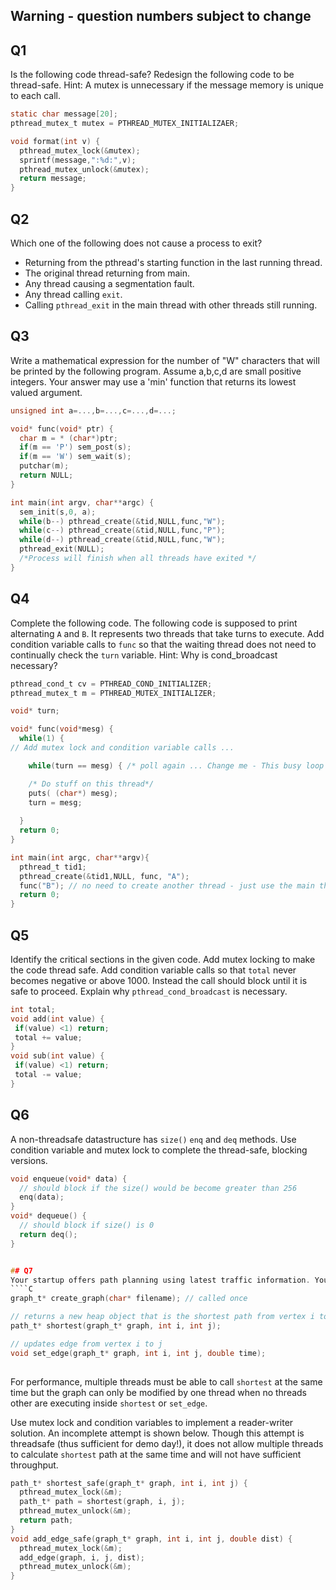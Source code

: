 ## Warning - question numbers subject to change
## Q1
Is the following code thread-safe? Redesign the following code to be thread-safe. Hint: A mutex is unnecessary if the message memory is unique to each call.

````C
static char message[20];
pthread_mutex_t mutex = PTHREAD_MUTEX_INITIALIZAER;

void format(int v) {
  pthread_mutex_lock(&mutex);
  sprintf(message,":%d:",v);
  pthread_mutex_unlock(&mutex);
  return message;
}
````
## Q2
Which one of the following does not cause a process to exit?
* Returning from the pthread's starting function in the last running thread.
* The original thread returning from main.
* Any thread causing a segmentation fault.
* Any thread calling `exit`.
* Calling `pthread_exit` in the main thread with other threads still running.


## Q3
Write a mathematical expression for the number of "W" characters that will be printed by the following program. Assume a,b,c,d are small positive integers. Your answer may use a 'min' function that returns its lowest valued argument.

````C
unsigned int a=...,b=...,c=...,d=...;

void* func(void* ptr) {
  char m = * (char*)ptr;
  if(m == 'P') sem_post(s);
  if(m == 'W') sem_wait(s);
  putchar(m);
  return NULL;
}

int main(int argv, char**argc) {
  sem_init(s,0, a);
  while(b--) pthread_create(&tid,NULL,func,"W"); 
  while(c--) pthread_create(&tid,NULL,func,"P"); 
  while(d--) pthread_create(&tid,NULL,func,"W"); 
  pthread_exit(NULL); 
  /*Process will finish when all threads have exited */
}
````

## Q4
Complete the following code. The following code is supposed to print alternating `A` and `B`. It represents two threads that take turns to execute.  Add condition variable calls to `func` so that the waiting thread does not need to continually check the `turn` variable. Hint: Why is cond_broadcast necessary?
````C
pthread_cond_t cv = PTHREAD_COND_INITIALIZER;
pthread_mutex_t m = PTHREAD_MUTEX_INITIALIZER;

void* turn;

void* func(void*mesg) {
  while(1) {
// Add mutex lock and condition variable calls ...

    while(turn == mesg) { /* poll again ... Change me - This busy loop burns CPU time!*/ }

    /* Do stuff on this thread*/
    puts( (char*) mesg);
    turn = mesg;
    
  }
  return 0;
}

int main(int argc, char**argv){
  pthread_t tid1;
  pthread_create(&tid1,NULL, func, "A");
  func("B"); // no need to create another thread - just use the main thread
  return 0;
}
````

## Q5
Identify the critical sections in the given code. Add mutex locking to make the code thread safe. Add condition variable calls so that `total` never becomes negative or above 1000. Instead the call should block until it is safe to proceed. Explain why `pthread_cond_broadcast` is necessary.
````C
int total;
void add(int value) {
 if(value) <1) return;
 total += value;
}
void sub(int value) {
 if(value) <1) return;
 total -= value;
}
````

## Q6
A non-threadsafe datastructure has `size()` `enq` and `deq` methods. Use condition variable and mutex lock to complete the thread-safe, blocking versions.
````C
void enqueue(void* data) {
  // should block if the size() would be become greater than 256
  enq(data);
}
void* dequeue() {
  // should block if size() is 0
  return deq();
}


## Q7
Your startup offers path planning using latest traffic information. Your overpaid intern has created a non-threadsafe data structure with two functions: `shortest` (which uses but does not modify the graph) and `set_edge` (which modifies the graph).
````C
graph_t* create_graph(char* filename); // called once

// returns a new heap object that is the shortest path from vertex i to j
path_t* shortest(graph_t* graph, int i, int j); 

// updates edge from vertex i to j
void set_edge(graph_t* graph, int i, int j, double time); 
  
````
For performance, multiple threads must be able to call `shortest` at the same time but the graph can only be modified by one thread when no threads other are executing inside `shortest` or `set_edge`.
 
Use mutex lock and condition variables to implement a reader-writer solution. An incomplete attempt is shown below. Though this attempt is threadsafe (thus sufficient for demo day!), it does not allow multiple threads to calculate `shortest` path at the same time and will not have sufficient throughput.
````C
path_t* shortest_safe(graph_t* graph, int i, int j) {
  pthread_mutex_lock(&m);
  path_t* path = shortest(graph, i, j);
  pthread_mutex_unlock(&m);
  return path;
}
void add_edge_safe(graph_t* graph, int i, int j, double dist) {
  pthread_mutex_lock(&m);
  add_edge(graph, i, j, dist);
  pthread_mutex_unlock(&m);
}
````